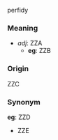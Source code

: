 perfidy
### Meaning
+ _adj_: ZZA
    + __eg__: ZZB

### Origin

ZZC

### Synonym

__eg__: ZZD

+ ZZE


